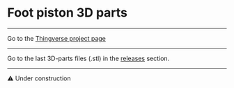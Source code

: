 # Foot piston 3D parts

<hr>
Go to the <a href="#">Thingverse project page</a>
<hr>
Go to the last 3D-parts files (.stl) in the <a href="#">releases</a> section.
<hr>
⚠️ Under construction
